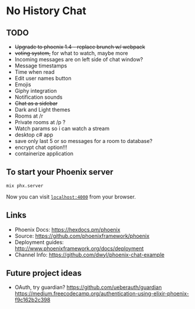 # No History Chat

## TODO

* <s>Upgrade to phoenix 1.4 - replace brunch w/ webpack</s>
* <s>voting system,</s> for what to watch, maybe more
* Incoming messages are on left side of chat window?
* Message timestamps
* Time when read
* Edit user names button
* Emojis
* Giphy integration
* Notification sounds
* <s>Chat as a sidebar</s>
* Dark and Light themes
* Rooms at /r
* Private rooms at /p ?
* Watch params so i can watch a stream
* desktop c# app
* save only last 5 or so messages for a room to database?
* encrypt chat option!!!
* containerize application

## To start your Phoenix server

`mix phx.server`

Now you can visit [`localhost:4000`](http://localhost:4000) from your browser.

## Links

* Phoenix Docs: <https://hexdocs.pm/phoenix>
* Source: <https://github.com/phoenixframework/phoenix>
* Deployment guides: <http://www.phoenixframework.org/docs/deployment>
* Channel Info: <https://github.com/dwyl/phoenix-chat-example>

## Future project ideas

* OAuth, try guardian?
  <https://github.com/ueberauth/guardian>
  <https://medium.freecodecamp.org/authentication-using-elixir-phoenix-f9c162b2c398>
